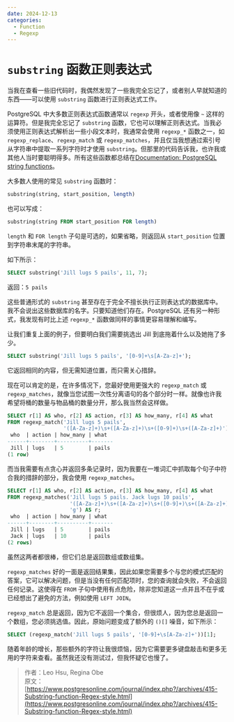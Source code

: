 ```yaml
---
date: 2024-12-13
categories:
  - Function
  - Regexp
---
```


# `substring` 函数正则表达式

当我在查看一些旧代码时，我偶然发现了一些我完全忘记了，或者别人早就知道的东西——可以使用 `substring` 函数进行正则表达式工作。

<!-- more -->

PostgreSQL 中大多数正则表达式函数通常以 `regexp` 开头，或者使用像 `~` 这样的运算符。但是我完全忘记了 `substring` 函数，它也可以理解正则表达式。当我必须使用正则表达式解析出一些小段文本时，我通常会使用 `regexp_*` 函数之一，如 `regexp_replace`、`regexp_match` 或 `regexp_matches`，并且仅当我想通过索引号从字符串中提取一系列字符时才使用 `substring`。但那里的代码告诉我，也许我或其他人当时要聪明得多。所有这些函数都总结在[Documentation: PostgreSQL string functions](https://www.postgresql.org/docs/current/functions-string.html)。

大多数人使用的常见 `substring` 函数时：

```sql
substring(string, start_position, length)
```

也可以写成：

```sql
substring(string FROM start_position FOR length)
```

`length` 和 `FOR length` 子句是可选的，如果省略，则返回从 `start_position` 位置到字符串末尾的字符串。

如下所示：

```sql
SELECT substring('Jill lugs 5 pails', 11, 7);
```

返回：`5 pails`

这些普通形式的 `substring` 甚至存在于完全不擅长执行正则表达式的数据库中。我不会说出这些数据库的名字。只要知道他们存在。PostgreSQL 还有另一种形式，我发现有时比上述 `regexp_*` 函数做同样的事情更容易理解和编写。

让我们重复上面的例子，但要明白我们需要挑选出 Jill 到底拖着什么以及她拖了多少。

```sql
SELECT substring('Jill lugs 5 pails', '[0-9]+\s[A-Za-z]+');
```

它返回相同的内容，但无需知道位置，而只需关心措辞。

现在可以肯定的是，在许多情况下，您最好使用更强大的 `regexp_match` 或 `regexp_matches`，就像当您试图一次性分离语句的各个部分时一样。就像也许我希望将桶的数量与物品桶的数量分开，那么我当然会这样做。

```sql
SELECT r[1] AS who, r[2] AS action, r[3] AS how_many, r[4] AS what
FROM regexp_match('Jill lugs 5 pails',
                  '([A-Za-z]+)\s+([A-Za-z]+)\s+([0-9]+)\s+([A-Za-z]+)') AS r;
 who  | action | how_many | what
------+--------+----------+-------
 Jill | lugs   | 5        | pails
(1 row)
```
而当我需要有点贪心并返回多条记录时，因为我要在一堆词汇中抓取每个句子中符合我的措辞的部分，我会使用 `regexp_matches`。

```sql
SELECT r[1] AS who, r[2] AS action, r[3] AS how_many, r[4] AS what
FROM regexp_matches('Jill lugs 5 pails. Jack lugs 10 pails',
                    '([A-Za-z]+)\s+([A-Za-z]+)\s+([0-9]+)\s+([A-Za-z]+)',
                    'g') AS r;
 who  | action | how_many | what
------+--------+----------+-------
 Jill | lugs   | 5        | pails
 Jack | lugs   | 10       | pails
(2 rows)
```

虽然这两者都很棒，但它们总是返回数组或数组集。

`regexp_matches` 好的一面是返回结果集，因此如果您需要多个与您的模式匹配的答案，它可以解决问题，但是当没有任何匹配项时，您的查询就会失败，不会返回任何记录。这使得在 `FROM` 子句中使用有点危险，除非您知道这一点并且不在乎或已经想出了避免的方法，例如使用 `LEFT JOIN`。

`regexp_match` 总是返回，因为它不返回一个集合，但很烦人，因为您总是返回一个数组，您必须挑选值。因此，原始问题变成了额外的 `()[]` 噪音，如下所示：

```sql
SELECT (regexp_match('Jill lugs 5 pails', '[0-9]+\s[A-Za-z]+'))[1];
```

随着年龄的增长，那些额外的字符让我很烦恼，因为它需要更多键盘敲击和更多无用的字符来查看。虽然我还没有测试过，但我怀疑它也慢了。

> 作者：Leo Hsu, Regina Obe<br>
> 原文：[https://www.postgresonline.com/journal/index.php?/archives/415-Substring-function-Regex-style.html](https://www.postgresonline.com/journal/index.php?/archives/415-Substring-function-Regex-style.html)

